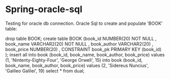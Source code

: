 # Spring-oracle-sql
Testing for oracle db connection. Oracle Sql to create and populate 'BOOK' table:

drop table BOOK;
create table BOOK
(book_id NUMBER(20) NOT NULL
, book_name VARCHAR2(20) NOT NULL
, book_author VARCHAR2(20)
, book_price NUMBER(20)
, CONSTRAINT book_pk PRIMARY KEY (book_id)
);
insert all
into book (book_id, book_name, book_author, book_price) values (1, 'Nintenty-Eighty-Four', 'George Orwell', 15)
into book (book_id, book_name, book_author, book_price) values (2, 'Sidereus Nuncius', 'Galileo Galilei', 19)
select * from dual;

